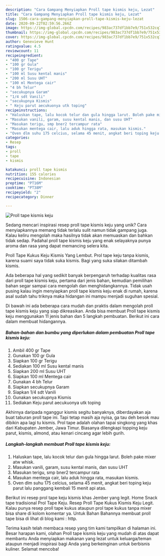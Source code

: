 ```yaml
---
description: "Cara Gampang Menyiapkan Proll tape kismis keju, Lezat"
title: "Cara Gampang Menyiapkan Proll tape kismis keju, Lezat"
slug: 1506-cara-gampang-menyiapkan-proll-tape-kismis-keju-lezat
date: 2020-09-22T02:59:56.266Z
image: https://img-global.cpcdn.com/recipes/983ac737df1bb7e9/751x532cq70/proll-tape-kismis-keju-foto-resep-utama.jpg
thumbnail: https://img-global.cpcdn.com/recipes/983ac737df1bb7e9/751x532cq70/proll-tape-kismis-keju-foto-resep-utama.jpg
cover: https://img-global.cpcdn.com/recipes/983ac737df1bb7e9/751x532cq70/proll-tape-kismis-keju-foto-resep-utama.jpg
author: Genevieve Hunt
ratingvalue: 4.5
reviewcount: 11
recipeingredient:
- "400 gr Tape"
- "100 gr Gula"
- "100 gr Terigu"
- "100 ml Susu kental manis"
- "200 ml Susu UHT"
- "100 ml Mentega cair"
- "4 bh Telur"
- "secukupnya Garam"
- "1/4 sdt Vanili"
- "secukupnya Kismis"
- " Keju parut aecukuonya utk toping"
recipeinstructions:
- "Haluskan tape, lalu kocok telur dan gula hingga larut. Boleh pake mixer atw whisk."
- "Masukan vanili, garam, susu kental manis, dan susu UHT"
- "Masukan terigu, smp bner2 tercampur rata"
- "Masukan mentega cair, lalu aduk hingga rata, masukan kismis."
- "Oven dlm suhu 175 celcius, selama 45 menit, angkat beri toping keju parut lalu panggang kembali 15 menit api atas."
categories:
- Resep
tags:
- proll
- tape
- kismis

katakunci: proll tape kismis 
nutrition: 155 calories
recipecuisine: Indonesian
preptime: "PT16M"
cooktime: "PT38M"
recipeyield: "2"
recipecategory: Dinner

---
```



![Proll tape kismis keju](https://img-global.cpcdn.com/recipes/983ac737df1bb7e9/751x532cq70/proll-tape-kismis-keju-foto-resep-utama.jpg)

Sedang mencari inspirasi resep proll tape kismis keju yang unik? Cara menyiapkannya memang tidak terlalu sulit namun tidak gampang juga. Kalau keliru mengolah maka hasilnya tidak akan memuaskan dan bahkan tidak sedap. Padahal proll tape kismis keju yang enak selayaknya punya aroma dan rasa yang dapat memancing selera kita.

Proll Tape Kukus Keju Kismis Yang Lembut. Prol tape keju tanpa kismis, karena suami saya tidak suka kismis. Bagi yang suka silakan ditambah kismis.

Ada beberapa hal yang sedikit banyak berpengaruh terhadap kualitas rasa dari proll tape kismis keju, pertama dari jenis bahan, kemudian pemilihan bahan segar sampai cara mengolah dan menghidangkannya. Tidak usah pusing kalau ingin menyiapkan proll tape kismis keju enak di rumah, karena asal sudah tahu triknya maka hidangan ini mampu menjadi suguhan spesial.


Di bawah ini ada beberapa cara mudah dan praktis dalam mengolah proll tape kismis keju yang siap dikreasikan. Anda bisa membuat Proll tape kismis keju menggunakan 11 jenis bahan dan 5 langkah pembuatan. Berikut ini cara dalam membuat hidangannya.

<!--inarticleads1-->

##### Bahan-bahan dan bumbu yang diperlukan dalam pembuatan Proll tape kismis keju:

1. Ambil 400 gr Tape
1. Gunakan 100 gr Gula
1. Siapkan 100 gr Terigu
1. Sediakan 100 ml Susu kental manis
1. Siapkan 200 ml Susu UHT
1. Siapkan 100 ml Mentega cair
1. Gunakan 4 bh Telur
1. Siapkan secukupnya Garam
1. Siapkan 1/4 sdt Vanili
1. Gunakan secukupnya Kismis
1. Sediakan  Keju parut aecukuonya utk toping


Akhirnya daripada nganggur kismis segitu banyaknya, diberdayakan aja buat taburan proll tape ini. Tapi tetap masih aja nyisa, ga tau deh besok mau dibikin apa lagi tu kismis. Prol tape adalah olahan tapai singkong yang khas dari Kabupaten Jember, Jawa Timur. Biasanya dilengkapi topping keju parut, kismis, almond, atau kenari cincang agar lebih gurih. 

<!--inarticleads2-->

##### Langkah-langkah membuat Proll tape kismis keju:

1. Haluskan tape, lalu kocok telur dan gula hingga larut. Boleh pake mixer atw whisk.
1. Masukan vanili, garam, susu kental manis, dan susu UHT
1. Masukan terigu, smp bner2 tercampur rata
1. Masukan mentega cair, lalu aduk hingga rata, masukan kismis.
1. Oven dlm suhu 175 celcius, selama 45 menit, angkat beri toping keju parut lalu panggang kembali 15 menit api atas.


Berikut ini resep prol tape keju kismis khas Jember yang legit. Home Snack tape tradisional Prol Tape Keju. Resep Proll Tape Kukus Kismis Keju Legit. Kalau punya resep proll tape kukus ataupun prol tape kukus tanpa mixer bisa share di kolom komentar ya. Untuk Bahan Bahannya membuat proll tape bisa di lihat di blog kami : http. 

Terima kasih telah membaca resep yang tim kami tampilkan di halaman ini. Besar harapan kami, olahan Proll tape kismis keju yang mudah di atas dapat membantu Anda menyiapkan makanan yang lezat untuk keluarga/teman ataupun menjadi inspirasi bagi Anda yang berkeinginan untuk berbisnis kuliner. Selamat mencoba!
